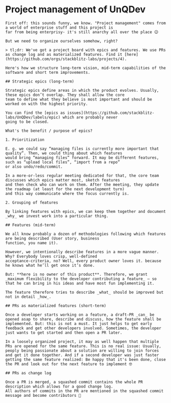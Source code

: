 # Project management of UnQDev

    First off: this sounds funny, we know. "Project management" comes from a world of enterprise stuff and this project is
    far from being enterprisy- it's still anarchy all over the place 😉

    But we need to organize ourselves somehow, right?

    > tl;dr: We've got a project board with epics and features. We use PRs as change log and as materialized features. Find it [here](https://github.com/orgs/stackblitz-labs/projects/4).

    Here's how we structure long-term vision, mid-term capabilities of the software and short term improvements.

    ## Strategic epics (long-term)

    Strategic epics define areas in which the product evolves. Usually, these epics don’t overlap. They shall allow the core
    team to define what they believe is most important and should be worked on with the highest priority.

    You can find the [epics as issues](https://github.com/stackblitz-labs/UnQDev/labels/epic) which are probably never
    going to be closed.

    What's the benefit / purpose of epics?

    1. Prioritization

    E. g. we could say “managing files is currently more important that quality”. Then, we could thing about which features
    would bring “managing files” forward. It may be different features, such as “upload local files”, “import from a repo”
    or also undo/redo/commit.

    In a more-or-less regular meeting dedicated for that, the core team discusses which epics matter most, sketch features
    and then check who can work on them. After the meeting, they update the roadmap (at least for the next development turn)
    and this way communicate where the focus currently is.

    2. Grouping of features

    By linking features with epics, we can keep them together and document _why_ we invest work into a particular thing.

    ## Features (mid-term)

    We all know probably a dozen of methodologies following which features are being described (User story, business
    function, you name it).

    However, we intentionally describe features in a more vague manner. Why? Everybody loves crisp, well-defined
    acceptance-criteria, no? Well, every product owner loves it. because he knows what he’ll get once it’s done.

    But: **here is no owner of this product**. Therefore, we grant _maximum flexibility to the developer contributing a feature_ – so that he can bring in his ideas and have most fun implementing it.

    The feature therefore tries to describe _what_ should be improved but not in detail _how_.

    ## PRs as materialized features (short-term)

    Once a developer starts working on a feature, a draft-PR _can_ be opened asap to share, describe and discuss, how the feature shall be implemented. But: this is not a must. It just helps to get early feedback and get other developers involved. Sometimes, the developer just wants to get started and then open a PR later.

    In a loosely organized project, it may as well happen that multiple PRs are opened for the same feature. This is no real issue: Usually, peoply being passionate about a solution are willing to join forces and get it done together. And if a second developer was just faster getting the same feature realized: Be happy that it's been done, close the PR and look out for the next feature to implement 🤓

    ## PRs as change log

    Once a PR is merged, a squashed commit contains the whole PR description which allows for a good change log.
    All authors of commits in the PR are mentioned in the squashed commit message and become contributors 🙌
